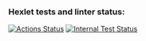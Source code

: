 ### Hexlet tests and linter status:
[![Actions Status](https://github.com/strangeman/devops-for-programmers-project-lvl1/workflows/hexlet-check/badge.svg)](https://github.com/strangeman/devops-for-programmers-project-lvl1/actions)
[![Internal Test Status](https://github.com/strangeman/devops-for-programmers-project-lvl1/workflows/push/badge.svg)](https://github.com/strangeman/devops-for-programmers-project-lvl1/actions)